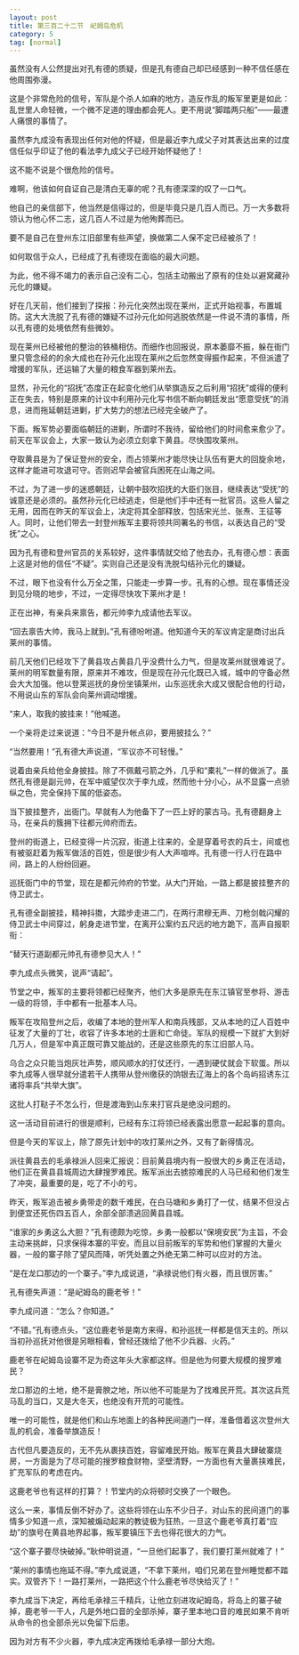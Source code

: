 ```yaml
---
layout: post
title: 第三百二十二节　屺姆岛危机
category: 5
tag: [normal]
---
```


虽然没有人公然提出对孔有德的质疑，但是孔有德自己却已经感到一种不信任感在他周围弥漫。

这是个非常危险的信号，军队是个杀人如麻的地方，造反作乱的叛军里更是如此：乱世里人命轻微，一个微不足道的理由都会死人。更不用说“脚踏两只船”――最遭人痛恨的事情了。

虽然李九成没有表现出任何对他的怀疑，但是最近李九成父子对其表达出来的过度信任似乎印证了他的看法李九成父子已经开始怀疑他了！

这不能不说是个很危险的信号。

难啊，他该如何自证自己是清白无辜的呢？孔有德深深的叹了一口气。

他自己的亲信部下，他当然是信得过的，但是毕竟只是几百人而已。万一大多数将领认为他心怀二志，这几百人不过是为他殉葬而已。

要不是自己在登州东江旧部里有些声望，换做第二人保不定已经被杀了！

如何取信于众人，已经成了孔有德现在面临的最大问题。

为此，他不得不竭力的表示自己没有二心，包括主动搬出了原有的住处以避窝藏孙元化的嫌疑。

好在几天前，他们接到了探报：孙元化突然出现在莱州，正式开始视事，布置城防。这大大洗脱了孔有德的嫌疑不过孙元化如何逃脱依然是一件说不清的事情，所以孔有德的处境依然有些微妙。

现在莱州已经被他的整治的铁桶相仿。而细作也回报说，原本萎靡不振，躲在衙门里只管念经的的余大成也在孙元化出现在莱州之后忽然变得振作起来，不但派遣了增援的军队，还运输了大量的粮食军器到莱州去。

显然，孙元化的“招抚”态度正在起变化他们从举旗造反之后利用“招抚”或得的便利正在失去，特别是原来的计议中利用孙元化写书信不断向朝廷发出“愿意受抚”的消息，进而拖延朝廷进剿，扩大势力的想法已经完全破产了。

下面。叛军势必要面临朝廷的进剿，所谓时不我待，留给他们的时间愈来愈少了。前天在军议会上，大家一致认为必须立刻拿下黄县。尽快围攻莱州。

夺取黄县是为了保证登州的安全，而占领莱州才能尽快让队伍有更大的回旋余地，这样才能进可攻退可守。否则迟早会被官兵困死在山海之间。

不过，为了进一步的迷惑朝廷，让朝中鼓吹招抚的大臣们张目，继续表达“受抚”的诚意还是必须的。虽然孙元化已经逃走，但是他们手中还有一批官员。这些人留之无用，因而在昨天的军议会上，决定将其全部释放，包括宋光兰、张焘、王征等人。同时，让他们带去一封登州叛军主要将领共同署名的书信，以表达自己的“受抚”之心。

因为孔有德和登州官员的关系较好，这件事情就交给了他去办，孔有德心想：表面上这是对他的信任“不疑”。实则自己还是没有洗脱勾结孙元化的嫌疑。

不过，眼下也没有什么万全之策，只能走一步算一步。孔有的心想。现在事情还没到见分晓的地步，不过，一定得尽快攻下莱州才是！

正在出神，有亲兵来禀告，都元帅李九成请他去军议。

“回去禀告大帅，我马上就到。”孔有德吩咐道。他知道今天的军议肯定是商讨出兵莱州的事情。

前几天他们已经攻下了黄县攻占黄县几乎没费什么力气，但是攻莱州就很难说了。莱州的明军数量有限，原来并不难攻，但是现在孙元化既已入城，城中的守备必然会大大加强。他以登莱巡抚的身份坐镇莱州，山东巡抚余大成又很配合他的行动，不用说山东的军队会向莱州调动增援。

“来人，取我的披挂来！”他喊道。

一个亲将走过来说道：“今日不是升帐点卯，要用披挂么？”

“当然要用！”孔有德大声说道，“军议亦不可轻慢。”

说着由亲兵给他全身披挂。除了不佩戴弓箭之外，几乎和“橐礼”一样的做派了。虽然孔有德是副元帅，在军中威望仅次于李九成，然而他十分小心，从不显露一点骄纵之色，完全保持下属的低姿态。

当下披挂整齐，出衙门。早就有人为他备下了一匹上好的蒙古马。孔有德翻身上马，在亲兵的簇拥下往都元帅府而去。

登州的街道上，已经变得一片沉寂，街道上往来的，全是穿着号衣的兵士，间或也有被驱赶着为叛军做活的百姓，但是很少有人大声喧哗。孔有德一行人行在路中间，路上的人纷纷回避。

巡抚衙门中的节堂，现在是都元帅府的节堂。从大门开始，一路上都是披挂整齐的侍卫武士。

孔有德全副披挂，精神抖擞，大踏步走进二门，在两行肃穆无声、刀枪剑戟闪耀的侍卫武士中间穿过，躬身走进节堂，在离开公案约五尺远的地方跪下，高声自报职衔：

“替天行道副都元帅孔有德参见大人！”

李九成点头微笑，说声“请起”。

节堂之中，叛军的主要将领都已经聚齐，他们大多是原先在东江镇官至参将、游击一级的将领，手中都有一批基本人马。

叛军在攻陷登州之后，收编了本地的登州军人和南兵残部，又从本地的辽人百姓中征发了大量的丁壮，收容了许多本地的土匪和亡命徒。军队的规模一下就扩大到好几万人，但是军中真正既可靠又能战的，还是这些原先的东江旧部人马。

乌合之众只能当炮灰壮声势，顺风顺水的打仗还行，一遇到硬仗就会下软蛋。所以李九成等人很早就分遣若干人携带从登州缴获的饷银去辽海上的各个岛屿招诱东江诸将率兵“共举大旗”。

这批人打鞑子不怎么行，但是渡海到山东来打官兵是绝没问题的。

这一活动目前进行的很是顺利，已经有东江将领已经表露出愿意一起起事的意向。

但是今天的军议上，除了原先计划中的攻打莱州之外，又有了新得情况。

派往黄县去的毛承禄派人回来汇报说：目前黄县境内有一股很大的乡勇正在活动，他们正在黄县县城周边大肆搜罗难民。叛军派出去掳掠难民的人马已经和他们发生了冲突，最重要的是，吃了不小的亏。

昨天，叛军追击被乡勇带走的数千难民，在白马塘和乡勇打了一仗，结果不但没占到便宜还死伤四五百人，余部全部溃逃回黄县县城。

“谁家的乡勇这么大胆？”孔有德颇为吃惊，乡勇一般都以“保境安民”为主旨，不会主动来挑衅，只求保得本寨的平安。而且以目前叛军的军势和他们掌握的大量火器，一般的寨子除了望风而降，听凭处置之外绝无第二种可以应对的方法。

“是在龙口那边的一个寨子。”李九成说道，“承禄说他们有火器，而且很厉害。”

孔有德失声道：“是屺姆岛的鹿老爷！”

李九成问道：“怎么？你知道。”

“不错。”孔有德点头，“这位鹿老爷是南方来得，和孙巡抚一样都是信天主的。所以当初孙巡抚对他很是另眼相看，曾经还拨给了他不少兵器、火药。”

鹿老爷在屺姆岛设寨不足为奇这年头大家都这样。但是他为何要大规模的搜罗难民？

龙口那边的土地，绝不是膏腴之地，所以他不可能是为了找难民开荒。其次这兵荒马乱的当口，又是大冬天，也绝没有开荒的可能性。

唯一的可能性，就是他们和山东地面上的各种民间道门一样，准备借着这次登州大乱的机会，准备举旗造反！

古代但凡要造反的，无不先从裹挟百姓，容留难民开始。叛军在黄县大肆破寨烧房，一方面是为了尽可能的搜罗粮食财物，坚壁清野，一方面也有大量裹挟难民，扩充军队的考虑在内。

这鹿老爷也有这样的打算？！节堂内的众将顿时交换了一个眼色。

这么一来，事情反倒不好办了。这些将领在山东不少日子，对山东的民间道门的事情多少知道一点，深知被煽动起来的教徒极为狂热，一旦这个鹿老爷真打着“应劫”的旗号在黄县地界起事，叛军要镇压下去也得花很大的力气。

“这个寨子要尽快破掉。”耿仲明说道，“一旦他们起事了，我们要打莱州就难了！”

“莱州的事情也拖延不得。”李九成说道，“不拿下莱州，咱们兄弟在登州睡觉都不踏实。双管齐下！一路打莱州，一路把这个什么鹿老爷尽快给灭了！”

李九成当下决定，再给毛承禄三千精兵，让他立刻进攻屺姆岛，将岛上的寨子破掉，鹿老爷一干人，凡是外地口音的全部杀掉，寨子里本地口音的难民如果不肯听从命令的也全部杀光以免留下后患。

因为对方有不少火器，李九成决定再拨给毛承禄一部分大炮。